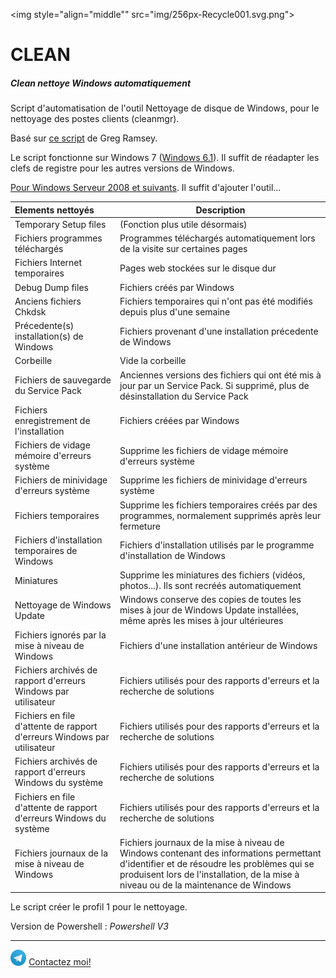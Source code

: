 <img style="align="middle"" src="img/256px-Recycle001.svg.png">
# CLEAN
##### Clean nettoye Windows automatiquement

Script d'automatisation de l'outil Nettoyage de disque de Windows, pour le nettoyage des postes clients (cleanmgr).

Basé sur [ce script](https://gregramsey.net/2014/05/14/automating-the-disk-cleanup-utility/) de Greg Ramsey.

Le script fonctionne sur Windows 7 ([Windows 6.1](https://en.wikipedia.org/wiki/Windows_NT#Releases)).
Il suffit de réadapter les clefs de registre pour les autres versions de Windows.

[Pour Windows Serveur 2008 et suivants](https://technet.microsoft.com/fr-fr/library/ff630161%28v=ws.10%29.aspx). Il suffit d'ajouter l'outil...

Elements nettoyés | Description |
:------------- | -------------
Temporary Setup files | (Fonction plus utile désormais)
Fichiers programmes téléchargés | Programmes téléchargés automatiquement lors de la visite sur certaines pages
Fichiers Internet temporaires | Pages web stockées sur le disque dur
Debug Dump files|Fichiers créés par Windows
Anciens fichiers Chkdsk | Fichiers temporaires qui n'ont pas été modifiés depuis plus d'une semaine
Précedente(s) installation(s) de Windows | Fichiers provenant d'une installation précedente de Windows
Corbeille | Vide la corbeille
Fichiers de sauvegarde du Service Pack | Anciennes versions des fichiers qui ont été mis à jour par un Service Pack. Si supprimé, plus de désinstallation du Service Pack
Fichiers enregistrement de l'installation | Fichiers créées par Windows
Fichiers de vidage mémoire d'erreurs système | Supprime les fichiers de vidage mémoire d'erreurs système
Fichiers de minividage d'erreurs système | Supprime les fichiers de minividage d'erreurs système
Fichiers temporaires | Supprime les fichiers temporaires créés par des programmes, normalement supprimés après leur fermeture
Fichiers d'installation temporaires de Windows | Fichiers d'installation utilisés par le programme d'installation de Windows
Miniatures | Supprime les miniatures des fichiers (vidéos, photos...). Ils sont recréés automatiquement
Nettoyage de Windows Update | Windows conserve des copies de toutes les mises à jour de Windows Update installées, même après les mises à jour ultérieures
Fichiers ignorés par la mise à niveau de Windows | Fichiers d'une installation antérieur de Windows
Fichiers archivés de rapport d'erreurs Windows par utilisateur | Fichiers utilisés pour des rapports d'erreurs et la recherche de solutions
Fichiers en file d'attente de rapport d'erreurs Windows par utilisateur | Fichiers utilisés pour des rapports d'erreurs et la recherche de solutions
Fichiers archivés de rapport d'erreurs Windows du système | Fichiers utilisés pour des rapports d'erreurs et la recherche de solutions
Fichiers en file d'attente de rapport d'erreurs Windows du système | Fichiers utilisés pour des rapports d'erreurs et la recherche de solutions
Fichiers journaux de la mise à niveau de Windows | Fichiers journaux de la mise à niveau de Windows contenant des informations permettant d'identifier et de résoudre les problèmes qui se produisent lors de l'installation, de la mise à niveau ou de la maintenance de Windows

Le script créer le profil 1 pour le nettoyage.

Version de Powershell : *Powershell V3*
***
<img src="img/Telegram.png" width="5%" height="5%" /> [Contactez moi!](https://telegram.me/ralevy)
